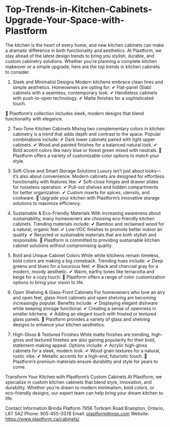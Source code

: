 # Top-Trends-in-Kitchen-Cabinets-Upgrade-Your-Space-with-Plastform

The kitchen is the heart of every home, and new kitchen cabinets can make a dramatic difference in both functionality and aesthetics. At Plastform, we stay ahead of the latest design trends to bring you stylish, durable, and custom cabinetry solutions. Whether you're planning a complete kitchen makeover or a simple upgrade, here are the top trends in kitchen cabinets to consider.

1. Sleek and Minimalist Designs
Modern kitchens embrace clean lines and simple aesthetics. Homeowners are opting for:
✔ Flat-panel (Slab) cabinets with a seamless, contemporary look.
✔ Handleless cabinets with push-to-open technology.
✔ Matte finishes for a sophisticated touch.

🔹 Plastform’s collection includes sleek, modern designs that blend functionality with elegance.

2. Two-Tone Kitchen Cabinets
Mixing two complementary colors in kitchen cabinetry is a trend that adds depth and contrast to the space. Popular combinations include:
✔ Dark lower cabinets paired with light upper cabinets.
✔ Wood and painted finishes for a balanced natural look.
✔ Bold accent colors like navy blue or forest green mixed with neutrals.
🔹 Plastform offers a variety of customizable color options to match your style.

3. Soft-Close and Smart Storage Solutions
Luxury isn't just about looks—it’s also about convenience. Modern cabinets are designed for effortless functionality with features like:
✔ Soft-close hinges and drawer slides for noiseless operation.
✔ Pull-out shelves and hidden compartments for better organization.
✔ Custom inserts for spices, utensils, and cookware.
🔹 Upgrade your kitchen with Plastform’s innovative storage solutions to maximize efficiency.

4. Sustainable & Eco-Friendly Materials
With increasing awareness about sustainability, many homeowners are choosing eco-friendly kitchen cabinets. Trending materials include:
✔ Bamboo and reclaimed wood for a natural, organic feel.
✔ Low-VOC finishes to promote better indoor air quality.
✔ Recycled or sustainable materials that are both stylish and responsible.
🔹 Plastform is committed to providing sustainable kitchen cabinet solutions without compromising quality.

5. Bold and Unique Cabinet Colors
While white kitchens remain timeless, bold colors are making a big comeback. Trending hues include:
✔ Deep greens and blues for a luxurious feel.
✔ Black and charcoal gray for a modern, moody aesthetic.
✔ Warm, earthy tones like terracotta and beige for a cozy touch.
🔹 Plastform offers a range of color customization options to bring your vision to life.

6. Open Shelving & Glass-Front Cabinets
For homeowners who love an airy and open feel, glass-front cabinets and open shelving are becoming increasingly popular. Benefits include:
✔ Displaying elegant dishware while keeping storage functional.
✔ Creating a sense of openness in smaller kitchens.
✔ Adding an elegant touch with frosted or textured glass panels.
🔹 Plastform provides a variety of glass and shelving designs to enhance your kitchen aesthetics.

7. High-Gloss & Textured Finishes
While matte finishes are trending, high-gloss and textured finishes are also gaining popularity for their bold, statement-making appeal. Options include:
✔ Acrylic high-gloss cabinets for a sleek, modern look.
✔ Wood grain textures for a natural, rustic vibe.
✔ Metallic accents for a high-end, futuristic touch.
🔹 Plastform’s premium materials ensure durability and style for years to come.

Transform Your Kitchen with Plastform’s Custom Cabinets
At Plastform, we specialize in custom kitchen cabinets that blend style, innovation, and durability. Whether you're drawn to modern minimalism, bold colors, or eco-friendly designs, our expert team can help bring your dream kitchen to life.

Contact Information
Brinda
Platform
7956 Torbram Road
Brampton, Ontario, L6T 5A2
Phone: 905-455-0378
Email: plastform@msn.com
Website: https://www.plastform.ca/cabinets/
